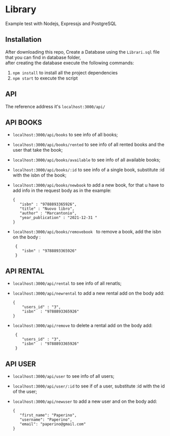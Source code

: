# Library
 Example test with Nodejs, Expressjs and PostgreSQL

## Installation
After downloading this repo, Create a Database using the `Librari.sql` file that you can find in database folder,
<br/> after creating the database execute the following commands: 
1. `npm install` to install all the project dependencies 
2. `npm start` to execute the script 

## API
The reference address it's `localhost:3000/api/` 

## API BOOKS

- `localhost:3000/api/books` to see info of all books;
- `localhost:3000/api/books/rented` to see info of all rented books and the user that take the book;
- `localhost:3000/api/books/available` to see info of all available books;
- `localhost:3000/api/books/:id` to see info of a single book, substitute :id with the isbn of the book;
- `localhost:3000/api/books/newbook` to add a new book, for that u have to add info in the request body as in the example:
   
   ``` 
   { 
      "isbn" : "9788893365926",  
      "title" : "Nuovo libro",    
      "author" : "Marcantonio",    
      "year_publication" : "2021-12-31 "
   }
   ```
- `localhost:3000/api/books/removebook ` to remove a book, add the isbn on the body :
  
  ``` 
   { 
      "isbn" : "9788893365926"
   }
   ```
   
   
## API RENTAL
- `localhost:3000/api/rental` to see info of all renatls;

- `localhost:3000/api/newrental` to add a new rental add on the body add:
   ```
   {
       "users_id" : "3",
       "isbn"  : "9788893365926"
   }
   ```
-  `localhost:3000/api/remove` to delete a rental add on the body add:
   ```
    {
       "users_id" : "3",
       "isbn"  : "9788893365926"
    }
    ```

## API USER
- `localhost:3000/api/user` to see info of all users;
- `localhost:3000/api/user/:id` to see if of a user, substitute :id with the id of the user;
- `localhost:3000/api/newuser` to add a new user and on the body add: 
   
   ```
   {
      "first_name": "Paperino",
      "username": "Paperino",
      "email": "paperino@gmail.com"
   }
   ```




